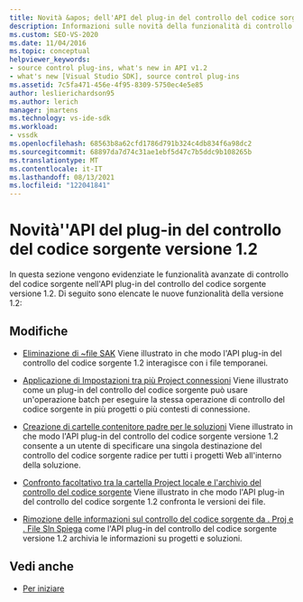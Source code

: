 ```yaml
---
title: Novità &apos; dell'API del plug-in del controllo del codice sorgente 1.2
description: Informazioni sulle novità della funzionalità di controllo del codice sorgente avanzata nell'API plug-in del controllo del codice sorgente versione 1.2.
ms.custom: SEO-VS-2020
ms.date: 11/04/2016
ms.topic: conceptual
helpviewer_keywords:
- source control plug-ins, what's new in API v1.2
- what's new [Visual Studio SDK], source control plug-ins
ms.assetid: 7c5fa471-456e-4f95-8309-5750ec4e5e85
author: leslierichardson95
ms.author: lerich
manager: jmartens
ms.technology: vs-ide-sdk
ms.workload:
- vssdk
ms.openlocfilehash: 68563b8a62cfd1786d791b324c4db834f6a98dc2
ms.sourcegitcommit: 68897da7d74c31ae1ebf5d47c7b5ddc9b108265b
ms.translationtype: MT
ms.contentlocale: it-IT
ms.lasthandoff: 08/13/2021
ms.locfileid: "122041841"
---
```

# <a name="what39s-new-in-the-source-control-plug-in-api-version-12"></a>Novità&#39;'API del plug-in del controllo del codice sorgente versione 1.2
In questa sezione vengono evidenziate le funzionalità avanzate di controllo del codice sorgente nell'API plug-in del controllo del codice sorgente versione 1.2. Di seguito sono elencate le nuove funzionalità della versione 1.2:

## <a name="changes"></a>Modifiche
- [Eliminazione di ~file SAK](../../extensibility/internals/elimination-of-tilde-sak-files.md) Viene illustrato in che modo l'API plug-in del controllo del codice sorgente 1.2 interagisce con i file temporanei.

- [Applicazione di Impostazioni tra più Project connessioni](../../extensibility/internals/application-of-settings-across-multiple-project-connections.md) Viene illustrato come un plug-in del controllo del codice sorgente può usare un'operazione batch per eseguire la stessa operazione di controllo del codice sorgente in più progetti o più contesti di connessione.

- [Creazione di cartelle contenitore padre per le soluzioni](../../extensibility/internals/creating-parent-container-folders-for-solutions.md) Viene illustrato in che modo l'API plug-in del controllo del codice sorgente versione 1.2 consente a un utente di specificare una singola destinazione del controllo del codice sorgente radice per tutti i progetti Web all'interno della soluzione.

- [Confronto facoltativo tra la cartella Project locale e l'archivio del controllo del codice sorgente](../../extensibility/internals/optional-comparison-of-local-project-folder-to-source-control-store.md) Viene illustrato in che modo l'API plug-in del controllo del codice sorgente 1.2 confronta le versioni dei file.

- [Rimozione delle informazioni sul controllo del codice sorgente da . Proj e . File Sln Spiega](../../extensibility/internals/removal-of-source-control-information-from-dot-proj-and-dot-sln-files.md) come l'API plug-in del controllo del codice sorgente versione 1.2 archivia le informazioni su progetti e soluzioni.

## <a name="see-also"></a>Vedi anche
- [Per iniziare](../../extensibility/internals/getting-started-with-source-control-plug-ins.md)
